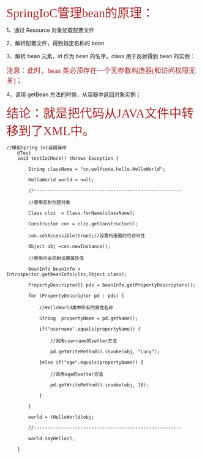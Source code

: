 <font color= #A52A2A  size=6 face="黑体">SpringIoC管理bean的原理：</font> 

1、通过 Resource 对象加载配置文件

2、解析配置文件，得到指定名称的 bean

3、解析 bean 元素，id 作为 bean 的名字，class 用于反射得到 bean 的实例：

<font color= #A52A2A  size=4 face="黑体">注意：此时，bean 类必须存在一个无参数构造器(和访问权限无关)；</font> ​

4、调用 getBean 方法的时候，从容器中返回对象实例；

<font color= #A52A2A  size=6 face="黑体">结论：就是把代码从JAVA文件中转移到了XML中。</font>

```
//模拟Spring IoC容器操作
	@Test
	void testIoCMock() throws Exception {

		String className = "cn.wolfcode.hello.HelloWorld";

		HelloWorld world = null;

		//------------------------------------------------------

		//使用反射创建对象

		Class clzz  = Class.forName(className);

		Constructor con = clzz.getConstructor();

		con.setAccessible(true);//设置构造器的可访问性

		Object obj =con.newInstance();

		//使用内省机制设置属性值

		BeanInfo beanInfo = Introspector.getBeanInfo(clzz,Object.class);

		PropertyDescriptor[] pds = beanInfo.getPropertyDescriptors();

		for (PropertyDescriptor pd : pds) {

			//HelloWorld类中所有的属性名称

			String  propertyName = pd.getName();

			if("username".equals(propertyName)) {

				//调用username的setter方法

				pd.getWriteMethod().invoke(obj, "Lucy");

			}else if("age".equals(propertyName)) {

				//调用age的setter方法

				pd.getWriteMethod().invoke(obj, 18);

			}

		}

		world = (HelloWorld)obj;

		//------------------------------------------------------

		world.sayHello();

	}

```


